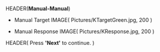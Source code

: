 HEADER(__Manual-Manual__)

- Manual Target IMAGE( Pictures/KTargetGreen.jpg, 200 )

- Manual Response IMAGE( Pictures/KResponse.jpg, 200 )
 
HEADER( Press __'Next'__ to continue. )
